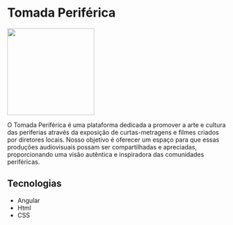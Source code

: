 # Tomada Periférica

<div>
  <img src = https://github.com/GabrielRP17/Tomada_Periferica/assets/89157653/ec7db907-43f2-467d-a7df-c636839da3b2 width = "200px" />
<div/>
  
O Tomada Periférica é uma plataforma dedicada a promover a arte e cultura das periferias através da exposição de curtas-metragens e filmes criados por diretores locais. Nosso objetivo é oferecer um espaço para que essas produções audiovisuais possam ser compartilhadas e apreciadas, proporcionando uma visão autêntica e inspiradora das comunidades periféricas. 

## Tecnologias 
- Angular
- Html
- CSS
